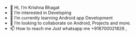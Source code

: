 - 👋 Hi, I’m Krishna Bhagat
- 👀 I’m interested in Developing
- 🌱 I’m currently learning Android app Development
- 💞️ I’m looking to collaborate on Android, Projects and more.
- 📫 How to reach me Just whatsapp me +918700021828 ,

<!---
kk7188048/kk7188048 is a ✨ special ✨ repository because its `README.md` (this file) appears on your GitHub profile.
You can click the Preview link to take a look at your changes.
--->
